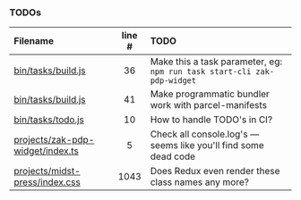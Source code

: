 ### TODOs
| Filename | line # | TODO
|:------|:------:|:------
| [bin/tasks/build.js](bin/tasks/build.js#L36) | 36 | Make this a task parameter, eg: `npm run task start-cli zak-pdp-widget`
| [bin/tasks/build.js](bin/tasks/build.js#L41) | 41 | Make programmatic bundler work with parcel-manifests
| [bin/tasks/todo.js](bin/tasks/todo.js#L10) | 10 | How to handle TODO's in CI?
| [projects/zak-pdp-widget/index.ts](projects/zak-pdp-widget/index.ts#L5) | 5 | Check all console.log's –– seems like you'll find some dead code
| [projects/midst-press/index.css](projects/midst-press/index.css#L1043) | 1043 | Does Redux even render these class names any more?
